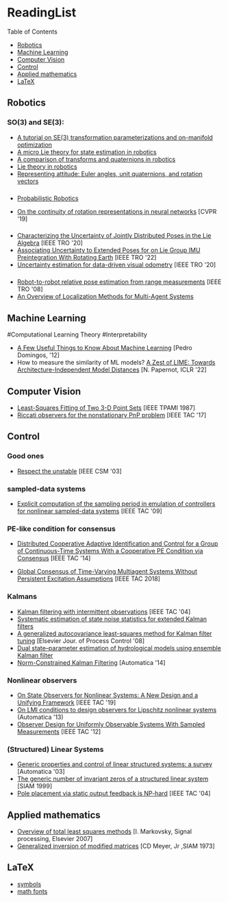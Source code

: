 # ReadingList

Table of Contents


- [Robotics](#robotics)
- [Machine Learning](#machine-learning)
- [Computer Vision](#computer-vision)
- [Control](#control)
- [Applied mathematics](#applied-mathematics)
- [LaTeX](#latex)



## Robotics

### SO(3) and SE(3): 
- [A tutorial on SE(3) transformation parameterizations
and on-manifold optimization](https://citeseerx.ist.psu.edu/viewdoc/download?doi=10.1.1.468.5407&rep=rep1&type=pdf)
- [A micro Lie theory
for state estimation in robotics](https://arxiv.org/abs/1812.01537)
- [A comparison of transforms and quaternions in robotics](https://ieeexplore.ieee.org/document/12172?arnumber=12172)
- [Lie theory in robotics](https://norlab.ulaval.ca/research/LieCheatsheet/)
- [Representing attitude: Euler angles, unit quaternions, and rotation vectors](https://citeseerx.ist.psu.edu/document?repid=rep1&type=pdf&doi=5c0edc899359a69c3769da238491f93e7a2f6d6d)

### 
- [Probabilistic Robotics](http://www.probabilistic-robotics.org/)

- [On the continuity of rotation representations in neural networks](https://openaccess.thecvf.com/content_CVPR_2019/html/Zhou_On_the_Continuity_of_Rotation_Representations_in_Neural_Networks_CVPR_2019_paper.html) [CVPR '19]

###
- [Characterizing the Uncertainty of Jointly Distributed Poses in the Lie Algebra]() [IEEE TRO '20]
- [Associating Uncertainty to Extended Poses for on Lie Group IMU Preintegration With Rotating Earth]() [IEEE TRO '22]
- [Uncertainty estimation for data-driven visual odometry]() [IEEE TRO '20]

###
- [Robot-to-robot relative pose estimation from range measurements](https://ieeexplore.ieee.org/document/4671092) [IEEE TRO '08]
- [An Overview of Localization Methods for Multi-Agent Systems](https://www.researchgate.net/profile/Khalid-Munawar/publication/313122990_An_Overview_of_Localization_Methods_for_Multi-Agent_Systems/links/58f77d81a6fdcc664a03feb9/An-Overview-of-Localization-Methods-for-Multi-Agent-Systems.pdf)

## Machine Learning 

#Computational Learning Theory #Interpretability

- [A Few Useful Things to Know About Machine Learning](https://homes.cs.washington.edu/~pedrod/papers/cacm12.pdf) [Pedro Domingos, '12]
- How to measure the similarity of ML models? [A Zest of LIME: Towards Architecture-Independent Model Distances](https://openreview.net/forum?id=OUz_9TiTv9j) [N. Papernot, ICLR '22]

## Computer Vision 

- [Least-Squares Fitting of Two 3-D Point Sets](https://web.archive.org/web/20180721184417id_/http://www.math.pku.edu.cn/teachers/yaoy/Fall2011/arun.pdf) [IEEE TPAMI 1987]
-  [Riccati observers for the nonstationary PnP
problem](10.1109/TAC.2017.2726179) [IEEE TAC '17] 

## Control

### Good ones
- [Respect the unstable](https://ieeexplore.ieee.org/abstract/document/1213600) [IEEE CSM '03]

### sampled-data systems 
- [Explicit computation of the sampling period in emulation of controllers for nonlinear sampled-data systems](https://ieeexplore.ieee.org/document/4796269) [IEEE TAC '09]

### PE-like condition for consensus 

- [Distributed Cooperative Adaptive Identification and Control for a Group of Continuous-Time Systems With a Cooperative PE Condition via Consensus](https://ieeexplore.ieee.org/abstract/document/6578135) [IEEE TAC '14]

- [Global Consensus of Time-Varying Multiagent Systems Without
Persistent Excitation Assumptions](https://ieeexplore.ieee.org/document/8283714) [IEEE TAC 2018]

### Kalmans

- [Kalman filtering with intermittent observations](https://ieeexplore.ieee.org/abstract/document/1333199) [IEEE TAC '04]
- [Systematic estimation of state noise statistics for extended Kalman filters](https://aiche.onlinelibrary.wiley.com/doi/10.1002/aic.690460209)
- [A generalized autocovariance least-squares method for Kalman filter tuning](https://www.sciencedirect.com/science/article/pii/S0959152407001631) [Elsevier Jour. of Process Control '08]
- [Dual state–parameter estimation of hydrological models using ensemble Kalman filter](https://www.sciencedirect.com/science/article/abs/pii/S0309170804001605)
- [Norm-Constrained Kalman Filtering](https://www.sciencedirect.com/science/article/abs/pii/S0005109814003082) [Automatica '14]

### Nonlinear observers

- [On State Observers for Nonlinear Systems: A New Design and a Unifying Framework](https://ieeexplore.ieee.org/abstract/document/8361887) [IEEE TAC '19]
- [On LMI conditions to design observers for Lipschitz nonlinear systems](https://www.sciencedirect.com/science/article/abs/pii/S0005109812005651) (Automatica '13)
- [Observer Design for Uniformly Observable Systems With Sampled Measurements](https://ieeexplore.ieee.org/abstract/document/6263276?casa_token=rWqIGdv79-cAAAAA:ooMx8VsN89culfopT9YwH-R_L2r5GqoiSw14vNxPaxfTObHT6nexfN0ejIvOw41HLaSLJWxs6A) [IEEE TAC '12]


### (Structured) Linear Systems
- [Generic properties and control of linear structured systems: a survey](https://www.sciencedirect.com/science/article/pii/S0005109803001043) [Automatica '03]
- [The generic number of invariant zeros of a structured linear system](https://epubs.siam.org/doi/abs/10.1137/S0363012996310119) [SIAM 1999]
- [Pole placement via static output feedback is NP-hard](https://ieeexplore.ieee.org/abstract/document/1299024) [IEEE TAC '04]
 
## Applied mathematics
- [Overview of total least squares methods](http://eprints.epwp.eprints-hosting.org/id/eprint/89/1/tls_overview.pdf) [I. Markovsky, Signal processing, Elsevier 2007] 
- [Generalized inversion of modified matrices](http://apmath.spbu.ru/cnsa/pdf/article/Meyer%20Generalized%20Inversion%20of%20Modified%20Matrices.pdf) [CD Meyer, Jr ,SIAM 1973]

## LaTeX
- [symbols](https://docs.latexbase.com/symbols/)
- [math fonts](https://tex.stackexchange.com/questions/58098/what-are-all-the-font-styles-i-can-use-in-math-mode)
